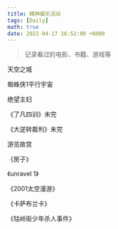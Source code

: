 ```yaml
---
title: 精神娱乐活动
tags: [Daily]
math: true
date: 2022-04-17 16:52:00 +0800
---
```


> 记录看过的电影、书籍、游戏等

天空之城

蜘蛛侠1平行宇宙

绝望主妇

《了凡四训》未完

《大逆转裁判》未完

游览故宫

《房子》

《unravel 1》

《2001太空漫游》

《卡萨布兰卡》

《牯岭街少年杀人事件》

